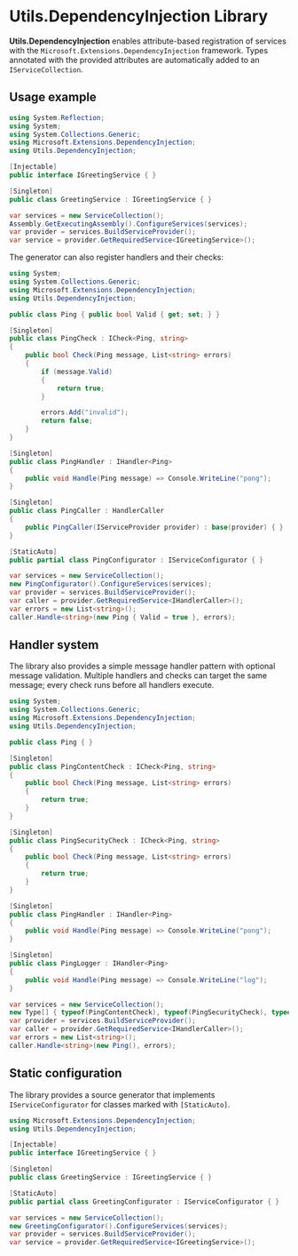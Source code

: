 # Utils.DependencyInjection Library

**Utils.DependencyInjection** enables attribute-based registration of services with
the `Microsoft.Extensions.DependencyInjection` framework. Types annotated with the
provided attributes are automatically added to an `IServiceCollection`.

## Usage example

```csharp
using System.Reflection;
using System;
using System.Collections.Generic;
using Microsoft.Extensions.DependencyInjection;
using Utils.DependencyInjection;

[Injectable]
public interface IGreetingService { }

[Singleton]
public class GreetingService : IGreetingService { }

var services = new ServiceCollection();
Assembly.GetExecutingAssembly().ConfigureServices(services);
var provider = services.BuildServiceProvider();
var service = provider.GetRequiredService<IGreetingService>();
```

The generator can also register handlers and their checks:

```csharp
using System;
using System.Collections.Generic;
using Microsoft.Extensions.DependencyInjection;
using Utils.DependencyInjection;

public class Ping { public bool Valid { get; set; } }

[Singleton]
public class PingCheck : ICheck<Ping, string>
{
    public bool Check(Ping message, List<string> errors)
    {
        if (message.Valid)
        {
            return true;
        }

        errors.Add("invalid");
        return false;
    }
}

[Singleton]
public class PingHandler : IHandler<Ping>
{
    public void Handle(Ping message) => Console.WriteLine("pong");
}

[Singleton]
public class PingCaller : HandlerCaller
{
    public PingCaller(IServiceProvider provider) : base(provider) { }
}

[StaticAuto]
public partial class PingConfigurator : IServiceConfigurator { }

var services = new ServiceCollection();
new PingConfigurator().ConfigureServices(services);
var provider = services.BuildServiceProvider();
var caller = provider.GetRequiredService<IHandlerCaller>();
var errors = new List<string>();
caller.Handle<string>(new Ping { Valid = true }, errors);
```

## Handler system

The library also provides a simple message handler pattern with optional message validation.
Multiple handlers and checks can target the same message; every check runs before all
handlers execute.

```csharp
using System;
using System.Collections.Generic;
using Microsoft.Extensions.DependencyInjection;
using Utils.DependencyInjection;

public class Ping { }

[Singleton]
public class PingContentCheck : ICheck<Ping, string>
{
    public bool Check(Ping message, List<string> errors)
    {
        return true;
    }
}

[Singleton]
public class PingSecurityCheck : ICheck<Ping, string>
{
    public bool Check(Ping message, List<string> errors)
    {
        return true;
    }
}

[Singleton]
public class PingHandler : IHandler<Ping>
{
    public void Handle(Ping message) => Console.WriteLine("pong");
}

[Singleton]
public class PingLogger : IHandler<Ping>
{
    public void Handle(Ping message) => Console.WriteLine("log");
}

var services = new ServiceCollection();
new Type[] { typeof(PingContentCheck), typeof(PingSecurityCheck), typeof(PingHandler), typeof(PingLogger), typeof(HandlerCaller) }.ConfigureServices(services);
var provider = services.BuildServiceProvider();
var caller = provider.GetRequiredService<IHandlerCaller>();
var errors = new List<string>();
caller.Handle<string>(new Ping(), errors);
```


## Static configuration

The library provides a source generator that implements <code>IServiceConfigurator</code> for classes marked with <code>[StaticAuto]</code>.

```csharp
using Microsoft.Extensions.DependencyInjection;
using Utils.DependencyInjection;

[Injectable]
public interface IGreetingService { }

[Singleton]
public class GreetingService : IGreetingService { }

[StaticAuto]
public partial class GreetingConfigurator : IServiceConfigurator { }

var services = new ServiceCollection();
new GreetingConfigurator().ConfigureServices(services);
var provider = services.BuildServiceProvider();
var service = provider.GetRequiredService<IGreetingService>();
```
